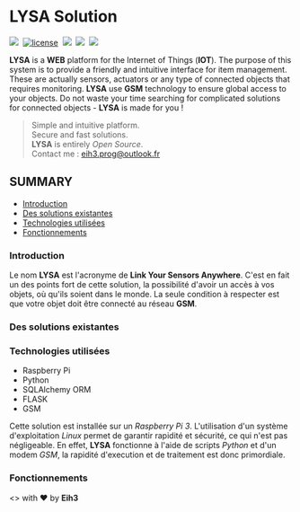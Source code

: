 # LYSA Solution

<a href="https://twitter.com/Eih3Prog" target="_blank"><img src="https://img.shields.io/twitter/follow/shields_io.svg?style=social&label=Follow"></a>&nbsp;&nbsp;[![license](https://img.shields.io/github/license/mashape/apistatus.svg?maxAge=2592000)]()&nbsp;&nbsp;<img src="https://img.shields.io/badge/statut-%20in%20progress-brightgreen.svg"/>&nbsp;&nbsp;<a href="https://github.com/Eih3/LYSA_Project/blob/master/README.md"><img src="https://img.shields.io/badge/version-French-orange.svg"></a>&nbsp;&nbsp;<a href="https://github.com/Eih3/LYSA_Solution/wiki"><img src="https://img.shields.io/badge/Documentation-Wiki-yellow.svg"></a>



**LYSA** is a **WEB** platform for the Internet of Things (**IOT**). The purpose of this system is to provide a friendly and intuitive interface for item management. These are actually sensors, actuators or any type of connected objects that requires monitoring. **LYSA** use **GSM** technology to ensure global access to your objects. Do not waste your time searching for complicated solutions for connected objects - **LYSA** is made for you !

> Simple and intuitive platform.  
> Secure and fast solutions.  
> **LYSA** is entirely *Open Source*.               
> Contact me : eih3.prog@outlook.fr

## SUMMARY

- [Introduction](#introduction)
- [Des solutions existantes](#des-solutions-existantes)
- [Technologies utilisées](#technologies-utilisées)
- [Fonctionnements](#fonctionnements)

### Introduction

Le nom **LYSA** est l'acronyme de **Link Your Sensors Anywhere**. C'est en fait un des points fort de cette solution, la possibilité d'avoir un accès à vos objets, où qu'ils soient dans le monde. La seule condition à respecter est que votre objet doit être connecté au réseau **GSM**. 

### Des solutions existantes

### Technologies utilisées

- Raspberry Pi
- Python
- SQLAlchemy ORM
- FLASK
- GSM

<!-- TODO img bandeau techno -->

Cette solution est installée sur un *Raspberry Pi 3*. L'utilisation d'un système d'exploitation *Linux* permet de garantir rapidité et sécurité, ce qui n'est pas négligeable. En effet, **LYSA** fonctionne à l'aide de scripts *Python* et d'un modem *GSM*, la rapidité d'execution et de traitement est donc primordiale.


### Fonctionnements

<!-- TODO img présentation serveur -->


<> with ❤ by **Eih3**